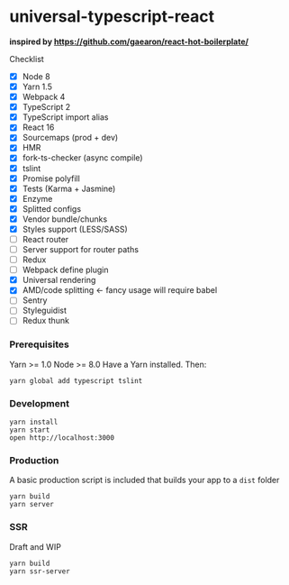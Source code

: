 universal-typescript-react
=====================

**inspired by https://github.com/gaearon/react-hot-boilerplate/**

Checklist
* [x] Node 8
* [x] Yarn 1.5
* [x] Webpack 4
* [x] TypeScript 2
* [x] TypeScript import alias
* [x] React 16
* [x] Sourcemaps (prod + dev)
* [x] HMR
* [x] fork-ts-checker (async compile)
* [x] tslint
* [x] Promise polyfill
* [x] Tests (Karma + Jasmine)
* [x] Enzyme
* [x] Splitted configs
* [x] Vendor bundle/chunks
* [x] Styles support (LESS/SASS)
* [ ] React router
* [ ] Server support for router paths
* [ ] Redux
* [ ] Webpack define plugin
* [x] Universal rendering
* [x] AMD/code splitting <- fancy usage will require babel
* [ ] Sentry
* [ ] Styleguidist
* [ ] Redux thunk

### Prerequisites

Yarn >= 1.0
Node >= 8.0 
Have a Yarn installed. Then:

```
yarn global add typescript tslint
```

### Development
```
yarn install
yarn start
open http://localhost:3000
```

### Production

A basic production script is included that builds your app to a `dist` folder

```
yarn build
yarn server
```

### SSR

Draft and WIP

```
yarn build
yarn ssr-server
```